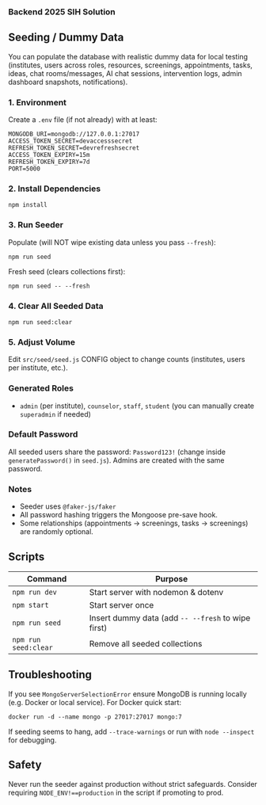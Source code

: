 ### Backend 2025 SIH Solution

## Seeding / Dummy Data

You can populate the database with realistic dummy data for local testing (institutes, users across roles, resources, screenings, appointments, tasks, ideas, chat rooms/messages, AI chat sessions, intervention logs, admin dashboard snapshots, notifications).

### 1. Environment
Create a `.env` file (if not already) with at least:
```
MONGODB_URI=mongodb://127.0.0.1:27017
ACCESS_TOKEN_SECRET=devaccesssecret
REFRESH_TOKEN_SECRET=devrefreshsecret
ACCESS_TOKEN_EXPIRY=15m
REFRESH_TOKEN_EXPIRY=7d
PORT=5000
```

### 2. Install Dependencies
```
npm install
```

### 3. Run Seeder
Populate (will NOT wipe existing data unless you pass `--fresh`):
```
npm run seed
```
Fresh seed (clears collections first):
```
npm run seed -- --fresh
```

### 4. Clear All Seeded Data
```
npm run seed:clear
```

### 5. Adjust Volume
Edit `src/seed/seed.js` CONFIG object to change counts (institutes, users per institute, etc.).

### Generated Roles
- `admin` (per institute), `counselor`, `staff`, `student` (you can manually create `superadmin` if needed)

### Default Password
All seeded users share the password: `Password123!` (change inside `generatePassword()` in `seed.js`). Admins are created with the same password.

### Notes
- Seeder uses `@faker-js/faker`
- All password hashing triggers the Mongoose pre-save hook.
- Some relationships (appointments -> screenings, tasks -> screenings) are randomly optional.

## Scripts
| Command | Purpose |
|---------|---------|
| `npm run dev` | Start server with nodemon & dotenv |
| `npm start` | Start server once |
| `npm run seed` | Insert dummy data (add `-- --fresh` to wipe first) |
| `npm run seed:clear` | Remove all seeded collections |

## Troubleshooting
If you see `MongoServerSelectionError` ensure MongoDB is running locally (e.g. Docker or local service). For Docker quick start:
```
docker run -d --name mongo -p 27017:27017 mongo:7
```

If seeding seems to hang, add `--trace-warnings` or run with `node --inspect` for debugging.

## Safety
Never run the seeder against production without strict safeguards. Consider requiring `NODE_ENV!==production` in the script if promoting to prod.